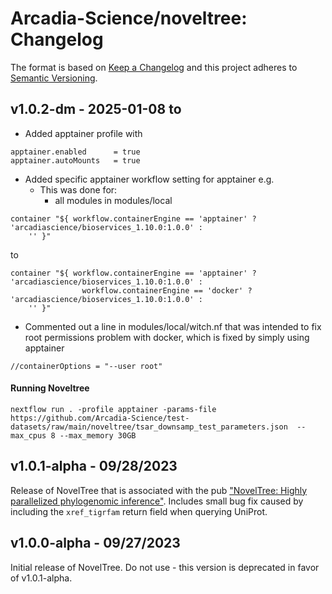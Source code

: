 # Arcadia-Science/noveltree: Changelog

The format is based on [Keep a Changelog](https://keepachangelog.com/en/1.0.0/)
and this project adheres to [Semantic Versioning](https://semver.org/spec/v2.0.0.html).

## v1.0.2-dm - 2025-01-08 to 
* Added apptainer profile with
```
apptainer.enabled      = true
apptainer.autoMounts   = true
```
* Added specific apptainer workflow setting for apptainer e.g.
    * This was done for:
        * all modules in modules/local

```
container "${ workflow.containerEngine == 'apptainer' ? 'arcadiascience/bioservices_1.10.0:1.0.0' : 
    '' }"
```
to
```
container "${ workflow.containerEngine == 'apptainer' ? 'arcadiascience/bioservices_1.10.0:1.0.0' : 
                workflow.containerEngine == 'docker' ? 'arcadiascience/bioservices_1.10.0:1.0.0' :
    '' }"
```
* Commented out a line in modules/local/witch.nf that was intended to fix root permissions problem with docker, which is fixed by simply using apptainer
```
//containerOptions = "--user root"
```

#### Running Noveltree
```
nextflow run . -profile apptainer -params-file https://github.com/Arcadia-Science/test-datasets/raw/main/noveltree/tsar_downsamp_test_parameters.json  --max_cpus 8 --max_memory 30GB
```

## v1.0.1-alpha - 09/28/2023

Release of NovelTree that is associated with the pub ["NovelTree: Highly parallelized phylogenomic inference"](https://doi.org/10.57844/arcadia-z08x-v798). Includes small bug fix caused by including the `xref_tigrfam` return field when querying UniProt. 

## v1.0.0-alpha - 09/27/2023

Initial release of NovelTree. Do not use - this version is deprecated in favor of v1.0.1-alpha.
